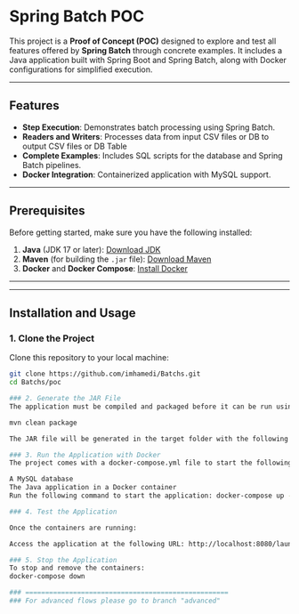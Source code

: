 # Spring Batch POC

This project is a **Proof of Concept (POC)** designed to explore and test all features offered by **Spring Batch** through concrete examples. It includes a Java application built with Spring Boot and Spring Batch, along with Docker configurations for simplified execution.

---

## Features

- **Step Execution**: Demonstrates batch processing using Spring Batch.
- **Readers and Writers**: Processes data from input CSV files or DB to output CSV files or DB Table
- **Complete Examples**: Includes SQL scripts for the database and Spring Batch pipelines.
- **Docker Integration**: Containerized application with MySQL support.

---

## Prerequisites

Before getting started, make sure you have the following installed:

1. **Java** (JDK 17 or later): [Download JDK](https://adoptium.net/)
2. **Maven** (for building the `.jar` file): [Download Maven](https://maven.apache.org/download.cgi)
3. **Docker** and **Docker Compose**: [Install Docker](https://www.docker.com/products/docker-desktop)

---


---

## Installation and Usage

### 1. Clone the Project

Clone this repository to your local machine:
```bash
git clone https://github.com/imhamedi/Batchs.git
cd Batchs/poc

### 2. Generate the JAR File
The application must be compiled and packaged before it can be run using Docker. Use the following commands to generate the .jar file:

mvn clean package

The JAR file will be generated in the target folder with the following name: target/poc-0.0.1-SNAPSHOT.jar

### 3. Run the Application with Docker
The project comes with a docker-compose.yml file to start the following services:

A MySQL database
The Java application in a Docker container
Run the following command to start the application: docker-compose up --build

### 4. Test the Application

Once the containers are running:

Access the application at the following URL: http://localhost:8080/launchFirstJob/{id of the job} or  http://localhost:8080/launchJob/{id of the job} to test flows (you must change in the code to test all the flows)

### 5. Stop the Application
To stop and remove the containers:
docker-compose down

### ===================================================
### For advanced flows please go to branch "advanced"

